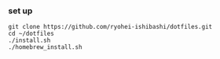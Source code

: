 ### set up

```
git clone https://github.com/ryohei-ishibashi/dotfiles.git
cd ~/dotfiles
./install.sh
./homebrew_install.sh
```



